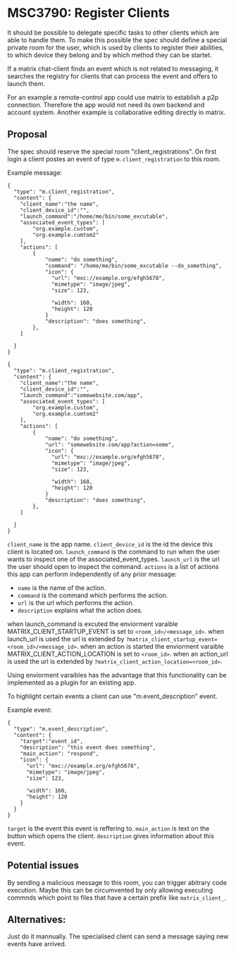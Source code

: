 # MSC3790: Register Clients
It should be possible to delegate specific tasks to other clients which are able to handle them. To make this 
possible the spec should define a special private room for the user, which is used by clients to register their 
abilities, to which device they belong and by which method they can be startet.

If a matrix chat-client finds an event which is not related to messaging, it searches the registry for clients
that can process the event and offers to launch them.

For an example a remote-control app could use matrix to establish a p2p connection. Therefore the app would not
need its own backend and account system. Another example is collaborative editing directly in matrix.

## Proposal

The spec should reserve the special room "client_registrations". 
On first login a client postes an event of type `m.client_registration` to this room.

Example message:
```
{
  "type": "m.client_registration",
  "content": {
    "client_name":"the name",
    "client_device_id":"",
    "launch_command":"/home/me/bin/some_excutable",
    "associated_event_types": [
        "org.example.custom",
        "org.example.cumtom2"
    ],
    "actions": [
        {
            "name": "do something",
            "command": "/home/me/bin/some_excutable --do_something",
            "icon": {
              "url": "mxc://example.org/efgh5678",
              "mimetype": "image/jpeg",
              "size": 123,

              "width": 160,
              "height": 120
            }
            "description": "does something",
        },
    ]
    
  }
}
```

```
{
  "type": "m.client_registration",
  "content": {
    "client_name":"the name",
    "client_device_id":"",
    "launch_command":"somewebsite.com/app",
    "associated_event_types": [
        "org.example.custom",
        "org.example.cumtom2"
    ],
    "actions": [
        {
            "name": "do something",
            "url": "somewebsite.com/app?action=some",
            "icon": {
              "url": "mxc://example.org/efgh5678",
              "mimetype": "image/jpeg",
              "size": 123,

              "width": 160,
              "height": 120
            }
            "description": "does something",
        },
    ]
    
  }
}
```

`client_name` is the app name.
`client_device_id` is the id the device this client is located on.
`launch_command` is the command to run when the user wants to inspect one of the associated_event_types.
`launch_url` is the url the user should open to inspect the command.
`actions` is a list of actions this app can perform independently of any prior message:
- `name` is the name of the action.
- `command` is the command which performs the action.
- `url` is the url which performs the action.
- `description` explains what the action does.

when launch_command is excuted the enviorment varaible MATRIX_CLIENT_STARTUP_EVENT is set to `<room_id>/<message_id>`.
when launch_url is used the url is extended by `?matrix_client_startup_event=<room_id>/<message_id>`.
when an action is started the enviorment varaible MATRIX_CLIENT_ACTION_LOCATION is set to `<room_id>`.
when an action_url is used the url is extended by `?matrix_client_action_location=<room_id>`.

Using enviorment varaibles has the advantage that this functionality can be implemented as a plugin for an existing app.

To highlight certain events a client can use "m.event_description" event.

Example event:
```
{
  "type": "m.event_description",
  "content": {
    "target":"event_id",
    "description": "this event does something",
    "main_action": "respond",
    "icon": {
      "url": "mxc://example.org/efgh5678",
      "mimetype": "image/jpeg",
      "size": 123,

      "width": 160,
      "height": 120
    }
  }
}
```

`target` is the event this event is reffering to.
`main_action` is text on the button which opens the client.
`description` gives information about this event.

## Potential issues
By sending a malicious message to this room, you can trigger abitrary code execution. Maybe this can be circumvented
by only allowing executing commnds which point to files that have a certain prefix like `matrix_client_`.

## Alternatives:
Just do it mannually. The specialised client can send a message saying new events have arrived.
